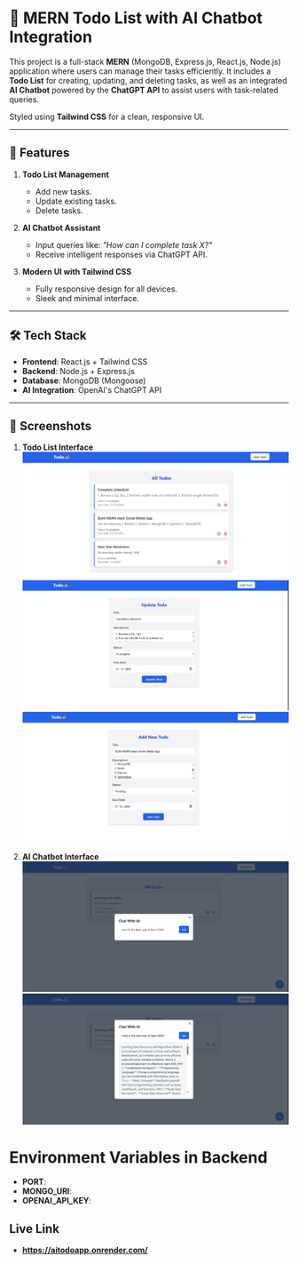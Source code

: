 # 📝 **MERN Todo List with AI Chatbot Integration**

This project is a full-stack **MERN** (MongoDB, Express.js, React.js, Node.js) application where users can manage their tasks efficiently. It includes a **Todo List** for creating, updating, and deleting tasks, as well as an integrated **AI Chatbot** powered by the **ChatGPT API** to assist users with task-related queries.

Styled using **Tailwind CSS** for a clean, responsive UI.

---

## 🚀 **Features**

1. **Todo List Management**
   - Add new tasks.
   - Update existing tasks.
   - Delete tasks.

2. **AI Chatbot Assistant**
   - Input queries like: *"How can I complete task X?"*
   - Receive intelligent responses via ChatGPT API.

3. **Modern UI with Tailwind CSS**
   - Fully responsive design for all devices.
   - Sleek and minimal interface.

---

## 🛠️ **Tech Stack**

- **Frontend**: React.js + Tailwind CSS
- **Backend**: Node.js + Express.js
- **Database**: MongoDB (Mongoose)
- **AI Integration**: OpenAI's ChatGPT API


---

## 📸 **Screenshots**

1. **Todo List Interface**  
   ![Todo List](docImg/home.PNG)
   ![Todo List](docImg/update.PNG)
    ![Todo List](docImg/add.PNG)

3. **AI Chatbot Interface**  
   ![AI Chatbot](docImg/askchatgpt.PNG)
   ![AI Chatbot](docImg/chatgpt_response.PNG)


# Environment Variables in Backend

- **PORT**:  
- **MONGO_URI**:  
- **OPENAI_API_KEY**:

## Live Link 
- **https://aitodoapp.onrender.com/**
